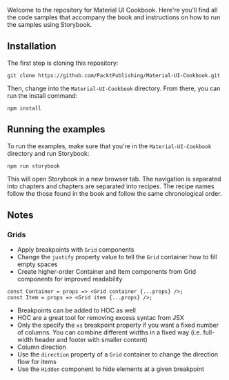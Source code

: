 Welcome to the repository for Material UI Cookbook. Here're you'll find all the
code samples that accompany the book and instructions on
how to run the samples using Storybook.

## Installation

The first step is cloning this repository:

```
git clone https://github.com/PacktPublishing/Material-UI-Cookbook.git
```

Then, change into the `Material-UI-Cookbook` directory. From there, you can run
the install command:

```
npm install
```

## Running the examples

To run the examples, make sure that you're in the `Material-UI-Cookbook` directory
and run Storybook:

```
npm run storybook
```

This will open Storybook in a new browser tab. The navigation is separated into
chapters and chapters are separated into recipes. The recipe names follow the
those found in the book and follow the same chronological order.

## Notes

### Grids
- Apply breakpoints with `Grid` components
- Change the `justify` property value to tell the `Grid` container how to fill empty spaces
- Create higher-order Container and Item components from Grid components for improved readability
```
const Container = props => <Grid container {...props} />;
const Item = props => <Grid item {...props} />;
```
- Breakpoints can be added to HOC as well
- HOC are a great tool for removing excess syntac from JSX
- Only the specify the `xs` breakpoint property if you want a fixed number of columns. You can combine different widths in a fixed way (i.e. full-width header and footer with smaller content)
- Column direction
- Use the `direction` property of a `Grid` container to change the direction flow for items
- Use the `Hidden` component to hide elements at a given breakpoint
